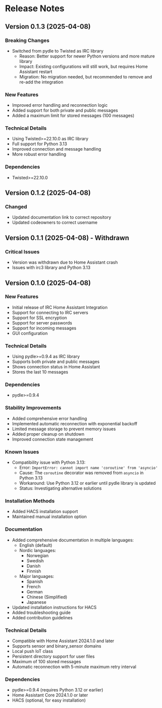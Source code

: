 # Release Notes

## Version 0.1.3 (2025-04-08)

### Breaking Changes
- Switched from pydle to Twisted as IRC library
  - Reason: Better support for newer Python versions and more mature library
  - Impact: Existing configurations will still work, but requires Home Assistant restart
  - Migration: No migration needed, but recommended to remove and re-add the integration

### New Features
- Improved error handling and reconnection logic
- Added support for both private and public messages
- Added a maximum limit for stored messages (100 messages)

### Technical Details
- Using Twisted>=22.10.0 as IRC library
- Full support for Python 3.13
- Improved connection and message handling
- More robust error handling

### Dependencies
- Twisted>=22.10.0

## Version 0.1.2 (2025-04-08)

### Changed
- Updated documentation link to correct repository
- Updated codeowners to correct username

## Version 0.1.1 (2025-04-08) - Withdrawn

### Critical Issues
- Version was withdrawn due to Home Assistant crash
- Issues with irc3 library and Python 3.13

## Version 0.1.0 (2025-04-08)

### New Features
- Initial release of IRC Home Assistant Integration
- Support for connecting to IRC servers
- Support for SSL encryption
- Support for server passwords
- Support for incoming messages
- GUI configuration

### Technical Details
- Using pydle>=0.9.4 as IRC library
- Supports both private and public messages
- Shows connection status in Home Assistant
- Stores the last 10 messages

### Dependencies
- pydle>=0.9.4

### Stability Improvements
- Added comprehensive error handling
- Implemented automatic reconnection with exponential backoff
- Limited message storage to prevent memory issues
- Added proper cleanup on shutdown
- Improved connection state management

### Known Issues
- Compatibility issue with Python 3.13:
  - Error: `ImportError: cannot import name 'coroutine' from 'asyncio'`
  - Cause: The `coroutine` decorator was removed from `asyncio` in Python 3.13
  - Workaround: Use Python 3.12 or earlier until pydle library is updated
  - Status: Investigating alternative solutions

### Installation Methods
- Added HACS installation support
- Maintained manual installation option

### Documentation
- Added comprehensive documentation in multiple languages:
  - English (default)
  - Nordic languages:
    - Norwegian
    - Swedish
    - Danish
    - Finnish
  - Major languages:
    - Spanish
    - French
    - German
    - Chinese (Simplified)
    - Japanese
- Updated installation instructions for HACS
- Added troubleshooting guide
- Added contribution guidelines

### Technical Details
- Compatible with Home Assistant 2024.1.0 and later
- Supports sensor and binary_sensor domains
- Local push IoT class
- Persistent directory support for user files
- Maximum of 100 stored messages
- Automatic reconnection with 5-minute maximum retry interval

### Dependencies
- pydle>=0.9.4 (requires Python 3.12 or earlier)
- Home Assistant Core 2024.1.0 or later
- HACS (optional, for easy installation) 